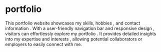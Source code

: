 # portfolio


This portfolio website showcases my skills, hobbies , and contact information . With a user-friendly navigation bar and responsive
design , visitors can effortlessly explore my portfolio . It provides detailed insights into my expertise and interests , allowing potential
collaborators or employers to easily connect with me.
